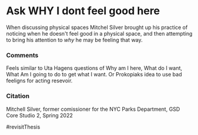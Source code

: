 # Ask WHY I dont feel good here

When discussing physical spaces Mitchel Silver brought up his practice of noticing when he doesn't feel good in a physical space, and then attempting to bring his attention to *why* he may be feeling that way. 

### Comments
Feels similar to Uta Hagens questions of Why am I here, What do I want, What Am I going to do to get what I want. Or Prokopiaks idea to use bad feeligns for acting resevoir. 

### Citation 
Mitchell Silver, former comissioner for the NYC Parks Department, GSD Core Studio 2, Spring 2022

#revisitThesis 
